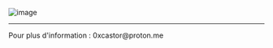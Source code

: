 ![image](https://github.com/b0xCastor/HarceleurDoS/assets/144159132/f2b30fac-2578-4f87-84f8-03c4295cf07e)
<hr>
Pour plus d'information : 0xcastor@proton.me

